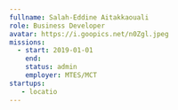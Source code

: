 ```yaml
---
fullname: Salah-Eddine Aitakkaouali
role: Business Developer
avatar: https://i.goopics.net/n0Zgl.jpeg
missions:
  - start: 2019-01-01
    end:
    status: admin
    employer: MTES/MCT
startups:
   - locatio
---
```

